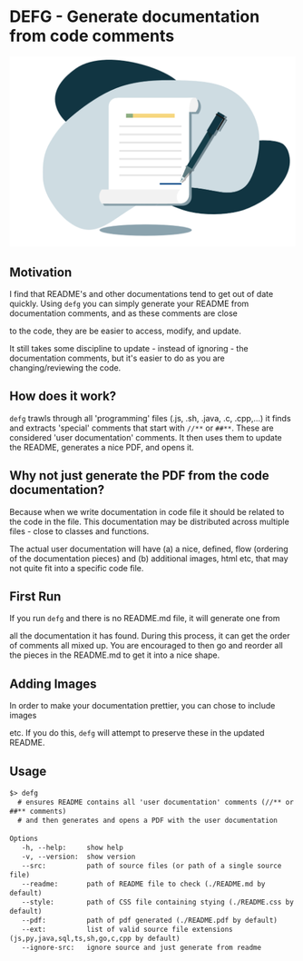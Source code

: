 # DEFG - Generate documentation from code comments

![logo](./icon.png)

## Motivation

I find that README's and other documentations tend to get out of
date quickly. Using `defg` you can simply generate your README
from documentation comments, and as these comments are close

to the code, they are be easier to access, modify, and update.

It still takes some discipline to update - instead of ignoring -
the documentation comments, but it's easier to do as you are
changing/reviewing the code.

## How does it work?

`defg` trawls through all 'programming' files (.js, .sh, .java, .c, .cpp,...)
it finds and extracts 'special' comments that start with `//**` or `##**`.
These are considered 'user documentation' comments. It then uses them to
update the README, generates a nice PDF, and opens it.

## Why not just generate the PDF from the code documentation?

Because when we write documentation in code file it should be related to the
code in the file. This documentation may be distributed across multiple
files - close to classes and functions.

The actual user documentation will have (a) a nice, defined, flow (ordering
of the documentation pieces) and (b) additional images, html etc, that may not
quite fit into a specific code file.

## First Run

If you run `defg` and there is no README.md file, it will generate one from

all the documentation it has found. During this process, it can get the order
of comments all mixed up. You are encouraged to then go and reorder all the
pieces in the README.md to get it into a nice shape.

## Adding Images

In order to make your documentation prettier, you can chose to include images

etc. If you do this, `defg` will attempt to preserve these in the updated README.

## Usage
```
$> defg
  # ensures README contains all 'user documentation' comments (//** or ##** comments)
  # and then generates and opens a PDF with the user documentation

Options
   -h, --help:     show help
   -v, --version:  show version
   --src:          path of source files (or path of a single source file)
   --readme:       path of README file to check (./README.md by default)
   --style:        path of CSS file containing stying (./README.css by default)
   --pdf:          path of pdf generated (./README.pdf by default)
   --ext:          list of valid source file extensions (js,py,java,sql,ts,sh,go,c,cpp by default)
   --ignore-src:   ignore source and just generate from readme
```